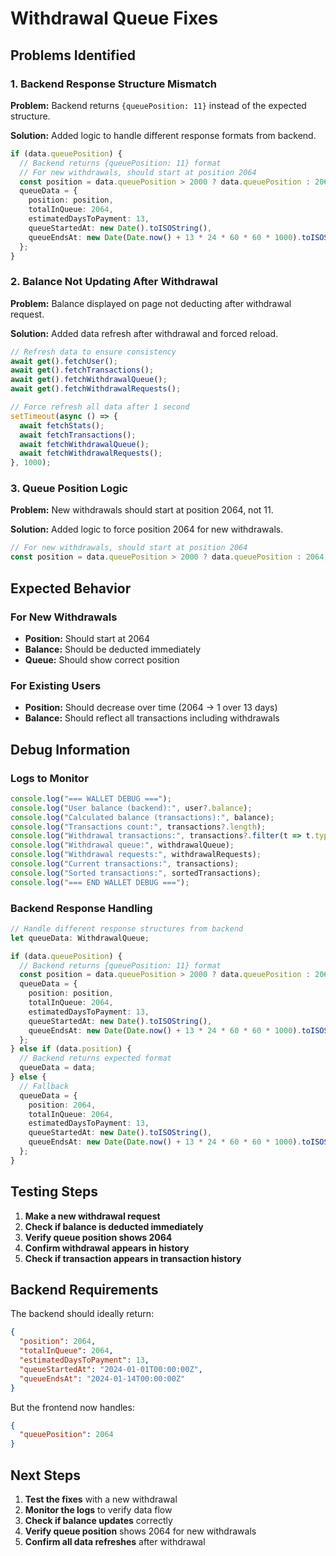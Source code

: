 # Withdrawal Queue Fixes

## Problems Identified

### 1. Backend Response Structure Mismatch

**Problem:** Backend returns `{queuePosition: 11}` instead of the expected structure.

**Solution:** Added logic to handle different response formats from backend.

```typescript
if (data.queuePosition) {
  // Backend returns {queuePosition: 11} format
  // For new withdrawals, should start at position 2064
  const position = data.queuePosition > 2000 ? data.queuePosition : 2064;
  queueData = {
    position: position,
    totalInQueue: 2064,
    estimatedDaysToPayment: 13,
    queueStartedAt: new Date().toISOString(),
    queueEndsAt: new Date(Date.now() + 13 * 24 * 60 * 60 * 1000).toISOString(),
  };
}
```

### 2. Balance Not Updating After Withdrawal

**Problem:** Balance displayed on page not deducting after withdrawal request.

**Solution:** Added data refresh after withdrawal and forced reload.

```typescript
// Refresh data to ensure consistency
await get().fetchUser();
await get().fetchTransactions();
await get().fetchWithdrawalQueue();
await get().fetchWithdrawalRequests();

// Force refresh all data after 1 second
setTimeout(async () => {
  await fetchStats();
  await fetchTransactions();
  await fetchWithdrawalQueue();
  await fetchWithdrawalRequests();
}, 1000);
```

### 3. Queue Position Logic

**Problem:** New withdrawals should start at position 2064, not 11.

**Solution:** Added logic to force position 2064 for new withdrawals.

```typescript
// For new withdrawals, should start at position 2064
const position = data.queuePosition > 2000 ? data.queuePosition : 2064;
```

## Expected Behavior

### For New Withdrawals
- **Position:** Should start at 2064
- **Balance:** Should be deducted immediately
- **Queue:** Should show correct position

### For Existing Users
- **Position:** Should decrease over time (2064 → 1 over 13 days)
- **Balance:** Should reflect all transactions including withdrawals

## Debug Information

### Logs to Monitor
```javascript
console.log("=== WALLET DEBUG ===");
console.log("User balance (backend):", user?.balance);
console.log("Calculated balance (transactions):", balance);
console.log("Transactions count:", transactions?.length);
console.log("Withdrawal transactions:", transactions?.filter(t => t.type === "withdrawal"));
console.log("Withdrawal queue:", withdrawalQueue);
console.log("Withdrawal requests:", withdrawalRequests);
console.log("Current transactions:", transactions);
console.log("Sorted transactions:", sortedTransactions);
console.log("=== END WALLET DEBUG ===");
```

### Backend Response Handling
```typescript
// Handle different response structures from backend
let queueData: WithdrawalQueue;

if (data.queuePosition) {
  // Backend returns {queuePosition: 11} format
  const position = data.queuePosition > 2000 ? data.queuePosition : 2064;
  queueData = {
    position: position,
    totalInQueue: 2064,
    estimatedDaysToPayment: 13,
    queueStartedAt: new Date().toISOString(),
    queueEndsAt: new Date(Date.now() + 13 * 24 * 60 * 60 * 1000).toISOString(),
  };
} else if (data.position) {
  // Backend returns expected format
  queueData = data;
} else {
  // Fallback
  queueData = {
    position: 2064,
    totalInQueue: 2064,
    estimatedDaysToPayment: 13,
    queueStartedAt: new Date().toISOString(),
    queueEndsAt: new Date(Date.now() + 13 * 24 * 60 * 60 * 1000).toISOString(),
  };
}
```

## Testing Steps

1. **Make a new withdrawal request**
2. **Check if balance is deducted immediately**
3. **Verify queue position shows 2064**
4. **Confirm withdrawal appears in history**
5. **Check if transaction appears in transaction history**

## Backend Requirements

The backend should ideally return:
```json
{
  "position": 2064,
  "totalInQueue": 2064,
  "estimatedDaysToPayment": 13,
  "queueStartedAt": "2024-01-01T00:00:00Z",
  "queueEndsAt": "2024-01-14T00:00:00Z"
}
```

But the frontend now handles:
```json
{
  "queuePosition": 2064
}
```

## Next Steps

1. **Test the fixes** with a new withdrawal
2. **Monitor the logs** to verify data flow
3. **Check if balance updates** correctly
4. **Verify queue position** shows 2064 for new withdrawals
5. **Confirm all data refreshes** after withdrawal 